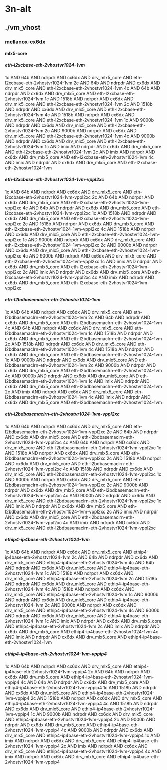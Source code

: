 # 3n-alt
## ./vm_vhost
### mellanox-cx6dx
#### mlx5-core
##### eth-l2xcbase-eth-2vhostvr1024-1vm
1c AND 64b AND ndrpdr AND cx6dx AND drv_mlx5_core AND eth-l2xcbase-eth-2vhostvr1024-1vm
2c AND 64b AND ndrpdr AND cx6dx AND drv_mlx5_core AND eth-l2xcbase-eth-2vhostvr1024-1vm
4c AND 64b AND ndrpdr AND cx6dx AND drv_mlx5_core AND eth-l2xcbase-eth-2vhostvr1024-1vm
1c AND 1518b AND ndrpdr AND cx6dx AND drv_mlx5_core AND eth-l2xcbase-eth-2vhostvr1024-1vm
2c AND 1518b AND ndrpdr AND cx6dx AND drv_mlx5_core AND eth-l2xcbase-eth-2vhostvr1024-1vm
4c AND 1518b AND ndrpdr AND cx6dx AND drv_mlx5_core AND eth-l2xcbase-eth-2vhostvr1024-1vm
1c AND 9000b AND ndrpdr AND cx6dx AND drv_mlx5_core AND eth-l2xcbase-eth-2vhostvr1024-1vm
2c AND 9000b AND ndrpdr AND cx6dx AND drv_mlx5_core AND eth-l2xcbase-eth-2vhostvr1024-1vm
4c AND 9000b AND ndrpdr AND cx6dx AND drv_mlx5_core AND eth-l2xcbase-eth-2vhostvr1024-1vm
1c AND imix AND ndrpdr AND cx6dx AND drv_mlx5_core AND eth-l2xcbase-eth-2vhostvr1024-1vm
2c AND imix AND ndrpdr AND cx6dx AND drv_mlx5_core AND eth-l2xcbase-eth-2vhostvr1024-1vm
4c AND imix AND ndrpdr AND cx6dx AND drv_mlx5_core AND eth-l2xcbase-eth-2vhostvr1024-1vm
##### eth-l2xcbase-eth-2vhostvr1024-1vm-vppl2xc
1c AND 64b AND ndrpdr AND cx6dx AND drv_mlx5_core AND eth-l2xcbase-eth-2vhostvr1024-1vm-vppl2xc
2c AND 64b AND ndrpdr AND cx6dx AND drv_mlx5_core AND eth-l2xcbase-eth-2vhostvr1024-1vm-vppl2xc
4c AND 64b AND ndrpdr AND cx6dx AND drv_mlx5_core AND eth-l2xcbase-eth-2vhostvr1024-1vm-vppl2xc
1c AND 1518b AND ndrpdr AND cx6dx AND drv_mlx5_core AND eth-l2xcbase-eth-2vhostvr1024-1vm-vppl2xc
2c AND 1518b AND ndrpdr AND cx6dx AND drv_mlx5_core AND eth-l2xcbase-eth-2vhostvr1024-1vm-vppl2xc
4c AND 1518b AND ndrpdr AND cx6dx AND drv_mlx5_core AND eth-l2xcbase-eth-2vhostvr1024-1vm-vppl2xc
1c AND 9000b AND ndrpdr AND cx6dx AND drv_mlx5_core AND eth-l2xcbase-eth-2vhostvr1024-1vm-vppl2xc
2c AND 9000b AND ndrpdr AND cx6dx AND drv_mlx5_core AND eth-l2xcbase-eth-2vhostvr1024-1vm-vppl2xc
4c AND 9000b AND ndrpdr AND cx6dx AND drv_mlx5_core AND eth-l2xcbase-eth-2vhostvr1024-1vm-vppl2xc
1c AND imix AND ndrpdr AND cx6dx AND drv_mlx5_core AND eth-l2xcbase-eth-2vhostvr1024-1vm-vppl2xc
2c AND imix AND ndrpdr AND cx6dx AND drv_mlx5_core AND eth-l2xcbase-eth-2vhostvr1024-1vm-vppl2xc
4c AND imix AND ndrpdr AND cx6dx AND drv_mlx5_core AND eth-l2xcbase-eth-2vhostvr1024-1vm-vppl2xc
##### eth-l2bdbasemaclrn-eth-2vhostvr1024-1vm
1c AND 64b AND ndrpdr AND cx6dx AND drv_mlx5_core AND eth-l2bdbasemaclrn-eth-2vhostvr1024-1vm
2c AND 64b AND ndrpdr AND cx6dx AND drv_mlx5_core AND eth-l2bdbasemaclrn-eth-2vhostvr1024-1vm
4c AND 64b AND ndrpdr AND cx6dx AND drv_mlx5_core AND eth-l2bdbasemaclrn-eth-2vhostvr1024-1vm
1c AND 1518b AND ndrpdr AND cx6dx AND drv_mlx5_core AND eth-l2bdbasemaclrn-eth-2vhostvr1024-1vm
2c AND 1518b AND ndrpdr AND cx6dx AND drv_mlx5_core AND eth-l2bdbasemaclrn-eth-2vhostvr1024-1vm
4c AND 1518b AND ndrpdr AND cx6dx AND drv_mlx5_core AND eth-l2bdbasemaclrn-eth-2vhostvr1024-1vm
1c AND 9000b AND ndrpdr AND cx6dx AND drv_mlx5_core AND eth-l2bdbasemaclrn-eth-2vhostvr1024-1vm
2c AND 9000b AND ndrpdr AND cx6dx AND drv_mlx5_core AND eth-l2bdbasemaclrn-eth-2vhostvr1024-1vm
4c AND 9000b AND ndrpdr AND cx6dx AND drv_mlx5_core AND eth-l2bdbasemaclrn-eth-2vhostvr1024-1vm
1c AND imix AND ndrpdr AND cx6dx AND drv_mlx5_core AND eth-l2bdbasemaclrn-eth-2vhostvr1024-1vm
2c AND imix AND ndrpdr AND cx6dx AND drv_mlx5_core AND eth-l2bdbasemaclrn-eth-2vhostvr1024-1vm
4c AND imix AND ndrpdr AND cx6dx AND drv_mlx5_core AND eth-l2bdbasemaclrn-eth-2vhostvr1024-1vm
##### eth-l2bdbasemaclrn-eth-2vhostvr1024-1vm-vppl2xc
1c AND 64b AND ndrpdr AND cx6dx AND drv_mlx5_core AND eth-l2bdbasemaclrn-eth-2vhostvr1024-1vm-vppl2xc
2c AND 64b AND ndrpdr AND cx6dx AND drv_mlx5_core AND eth-l2bdbasemaclrn-eth-2vhostvr1024-1vm-vppl2xc
4c AND 64b AND ndrpdr AND cx6dx AND drv_mlx5_core AND eth-l2bdbasemaclrn-eth-2vhostvr1024-1vm-vppl2xc
1c AND 1518b AND ndrpdr AND cx6dx AND drv_mlx5_core AND eth-l2bdbasemaclrn-eth-2vhostvr1024-1vm-vppl2xc
2c AND 1518b AND ndrpdr AND cx6dx AND drv_mlx5_core AND eth-l2bdbasemaclrn-eth-2vhostvr1024-1vm-vppl2xc
4c AND 1518b AND ndrpdr AND cx6dx AND drv_mlx5_core AND eth-l2bdbasemaclrn-eth-2vhostvr1024-1vm-vppl2xc
1c AND 9000b AND ndrpdr AND cx6dx AND drv_mlx5_core AND eth-l2bdbasemaclrn-eth-2vhostvr1024-1vm-vppl2xc
2c AND 9000b AND ndrpdr AND cx6dx AND drv_mlx5_core AND eth-l2bdbasemaclrn-eth-2vhostvr1024-1vm-vppl2xc
4c AND 9000b AND ndrpdr AND cx6dx AND drv_mlx5_core AND eth-l2bdbasemaclrn-eth-2vhostvr1024-1vm-vppl2xc
1c AND imix AND ndrpdr AND cx6dx AND drv_mlx5_core AND eth-l2bdbasemaclrn-eth-2vhostvr1024-1vm-vppl2xc
2c AND imix AND ndrpdr AND cx6dx AND drv_mlx5_core AND eth-l2bdbasemaclrn-eth-2vhostvr1024-1vm-vppl2xc
4c AND imix AND ndrpdr AND cx6dx AND drv_mlx5_core AND eth-l2bdbasemaclrn-eth-2vhostvr1024-1vm-vppl2xc
##### ethip4-ip4base-eth-2vhostvr1024-1vm
1c AND 64b AND ndrpdr AND cx6dx AND drv_mlx5_core AND ethip4-ip4base-eth-2vhostvr1024-1vm
2c AND 64b AND ndrpdr AND cx6dx AND drv_mlx5_core AND ethip4-ip4base-eth-2vhostvr1024-1vm
4c AND 64b AND ndrpdr AND cx6dx AND drv_mlx5_core AND ethip4-ip4base-eth-2vhostvr1024-1vm
1c AND 1518b AND ndrpdr AND cx6dx AND drv_mlx5_core AND ethip4-ip4base-eth-2vhostvr1024-1vm
2c AND 1518b AND ndrpdr AND cx6dx AND drv_mlx5_core AND ethip4-ip4base-eth-2vhostvr1024-1vm
4c AND 1518b AND ndrpdr AND cx6dx AND drv_mlx5_core AND ethip4-ip4base-eth-2vhostvr1024-1vm
1c AND 9000b AND ndrpdr AND cx6dx AND drv_mlx5_core AND ethip4-ip4base-eth-2vhostvr1024-1vm
2c AND 9000b AND ndrpdr AND cx6dx AND drv_mlx5_core AND ethip4-ip4base-eth-2vhostvr1024-1vm
4c AND 9000b AND ndrpdr AND cx6dx AND drv_mlx5_core AND ethip4-ip4base-eth-2vhostvr1024-1vm
1c AND imix AND ndrpdr AND cx6dx AND drv_mlx5_core AND ethip4-ip4base-eth-2vhostvr1024-1vm
2c AND imix AND ndrpdr AND cx6dx AND drv_mlx5_core AND ethip4-ip4base-eth-2vhostvr1024-1vm
4c AND imix AND ndrpdr AND cx6dx AND drv_mlx5_core AND ethip4-ip4base-eth-2vhostvr1024-1vm
##### ethip4-ip4base-eth-2vhostvr1024-1vm-vppip4
1c AND 64b AND ndrpdr AND cx6dx AND drv_mlx5_core AND ethip4-ip4base-eth-2vhostvr1024-1vm-vppip4
2c AND 64b AND ndrpdr AND cx6dx AND drv_mlx5_core AND ethip4-ip4base-eth-2vhostvr1024-1vm-vppip4
4c AND 64b AND ndrpdr AND cx6dx AND drv_mlx5_core AND ethip4-ip4base-eth-2vhostvr1024-1vm-vppip4
1c AND 1518b AND ndrpdr AND cx6dx AND drv_mlx5_core AND ethip4-ip4base-eth-2vhostvr1024-1vm-vppip4
2c AND 1518b AND ndrpdr AND cx6dx AND drv_mlx5_core AND ethip4-ip4base-eth-2vhostvr1024-1vm-vppip4
4c AND 1518b AND ndrpdr AND cx6dx AND drv_mlx5_core AND ethip4-ip4base-eth-2vhostvr1024-1vm-vppip4
1c AND 9000b AND ndrpdr AND cx6dx AND drv_mlx5_core AND ethip4-ip4base-eth-2vhostvr1024-1vm-vppip4
2c AND 9000b AND ndrpdr AND cx6dx AND drv_mlx5_core AND ethip4-ip4base-eth-2vhostvr1024-1vm-vppip4
4c AND 9000b AND ndrpdr AND cx6dx AND drv_mlx5_core AND ethip4-ip4base-eth-2vhostvr1024-1vm-vppip4
1c AND imix AND ndrpdr AND cx6dx AND drv_mlx5_core AND ethip4-ip4base-eth-2vhostvr1024-1vm-vppip4
2c AND imix AND ndrpdr AND cx6dx AND drv_mlx5_core AND ethip4-ip4base-eth-2vhostvr1024-1vm-vppip4
4c AND imix AND ndrpdr AND cx6dx AND drv_mlx5_core AND ethip4-ip4base-eth-2vhostvr1024-1vm-vppip4